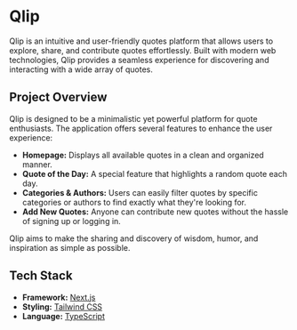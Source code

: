 # Qlip

Qlip is an intuitive and user-friendly quotes platform that allows users to explore, share, and contribute quotes effortlessly. Built with modern web technologies, Qlip provides a seamless experience for discovering and interacting with a wide array of quotes.

## Project Overview

Qlip is designed to be a minimalistic yet powerful platform for quote enthusiasts. The application offers several features to enhance the user experience:

- **Homepage:** Displays all available quotes in a clean and organized manner.
- **Quote of the Day:** A special feature that highlights a random quote each day.
- **Categories & Authors:** Users can easily filter quotes by specific categories or authors to find exactly what they're looking for.
- **Add New Quotes:** Anyone can contribute new quotes without the hassle of signing up or logging in.

Qlip aims to make the sharing and discovery of wisdom, humor, and inspiration as simple as possible.

## Tech Stack

- **Framework:** [Next.js](https://nextjs.org/)
- **Styling:** [Tailwind CSS](https://tailwindcss.com/)
- **Language:** [TypeScript](https://www.typescriptlang.org/)